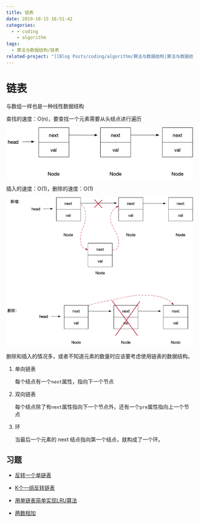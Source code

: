 ```yaml
---
title: 链表
date: 2019-10-15 16:51:42
categories:
  - - coding
    - algorithm
tags:
  - 算法与数据结构/链表
related-project: "[[Blog Posts/coding/algorithm/算法与数据结构|算法与数据结构]]"
---
```


# 链表

与数组一样也是一种线性数据结构

查找的速度：O(n)，要查找一个元素需要从头结点进行遍历

![链表](https://raw.githubusercontent.com/liunaijie/images/master/链表.png)

插入的速度：O(1)，删除的速度：O(1)

![](https://raw.githubusercontent.com/liunaijie/images/master/链表新增和删除元素.png)

删除和插入的情况多，或者不知道元素的数量时应该要考虑使用链表的数据结构。

1. 单向链表

    每个结点有一个`next`属性，指向下一个节点

2. 双向链表

    每个结点除了有`next`属性指向下一个节点外，还有一个`pre`属性指向上一个节点

3. 环

    当最后一个元素的 next 结点指向第一个结点，就构成了一个环。

## 习题

- [反转一个单链表](https://www.liunaijie.top/2019/11/24/LeetCode/反转一个单链表-LeetCode206/)
- [K个一组反转链表](https://www.liunaijie.top/2019/11/27/LeetCode/K个一组翻转链表-LeetCode25/)

- [用单链表简单实现LRU算法](https://www.liunaijie.top/2020/02/26/算法与数据结构/用单链表简单实现LRU算法)
- [两数相加](https://www.liunaijie.top/2019/08/20/LeetCode/两数相加-LeetCode2/)